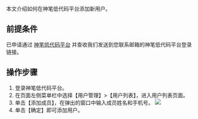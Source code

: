 本文介绍如何在神笔低代码平台添加新用户。




## 前提条件


已申请通过 [神笔低代码平台](https://apaas.cloud.tencent.com/sign/apply) 并查收我们发送到您联系邮箱的神笔低代码平台登录链接。



## 操作步骤


1. 登录神笔低代码平台。
2. 在页面左侧菜单栏中选择【用户管理】>【用户列表】，进入用户列表页面。
3. 单击【添加成员】，在弹出的窗口中输入成员姓名和手机号。
![](https://main.qcloudimg.com/raw/f240e204540ccffb02202bb7ec371936.jpg)
4. 单击【确定】即可添加用户。




